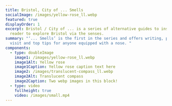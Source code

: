 ```yaml
---
title: Bristol, City of ... Smells
socialImage: /images/yellow-rose_ll.webp
featured: true
displayOrder: 1
excerpt: Bristol / City of ... is a series of alternative guides to inspire the
  reader to explore Bristol via the senses.
summary: "‘... Smells’ is the first in the series and offers writing, places to
  visit and top tips for anyone equipped with a nose. "
components:
  - type: doubleImage
    image1: /images/yellow-rose_ll.webp
    image1Alt: Yellow rose
    image1Caption: Yellow rose caption text here
    image2: /images/translucent-compass_ll.webp
    image2Alt: Translucent compass
    image2Caption: Two webp images in this block!
  - type: video
    fullheight: true
    video: /images/small.mp4
---
```

